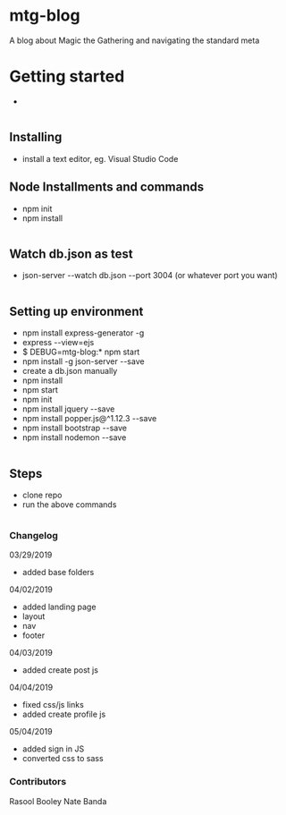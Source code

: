 # mtg-blog

A blog about Magic the Gathering and navigating the standard meta

# Getting started

- 

```
```

## Installing 

- install a text editor, eg. Visual Studio Code

## Node Installments and commands

- npm init
- npm install

```
```

## Watch db.json as test

- json-server --watch db.json --port 3004 (or whatever port you want)

```
```

## Setting up environment

- npm install express-generator -g
- express --view=ejs
- $ DEBUG=mtg-blog:* npm start
- npm install -g json-server --save
- create a db.json manually
- npm install
- npm start
- npm init
- npm install jquery --save
- npm install popper.js@^1.12.3 --save
- npm install bootstrap --save
- npm install nodemon --save

```
```

## Steps

- clone repo
- run the above commands

```
```

### Changelog

03/29/2019

- added base folders

04/02/2019

- added landing page
- layout
- nav
- footer

04/03/2019

- added create post js

04/04/2019

- fixed css/js links
- added create profile js

05/04/2019

- added sign in JS
- converted css to sass

### Contributors

Rasool Booley 
Nate Banda 
